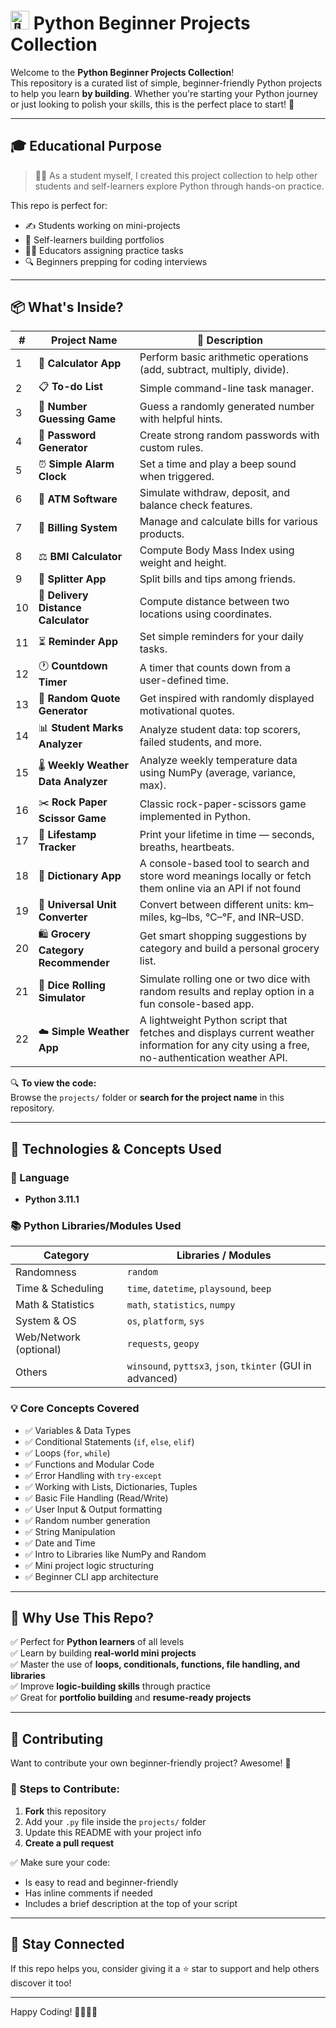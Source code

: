 <h1 style="margin-top: 15px;">
  <img src="https://upload.wikimedia.org/wikipedia/commons/c/c3/Python-logo-notext.svg" width="30" alt="🐍" style="margin-top: -6px;"> Python Beginner Projects Collection
</h1>

Welcome to the **Python Beginner Projects Collection**!  
This repository is a curated list of simple, beginner-friendly Python projects to help you learn **by building**. Whether you're starting your Python journey or just looking to polish your skills, this is the perfect place to start! 🚀

---

## 🎓 Educational Purpose

> 🧑‍🎓 As a student myself, I created this project collection to help other students and self-learners explore Python through hands-on practice.

This repo is perfect for:
- ✍️ Students working on mini-projects
- 🧠 Self-learners building portfolios
- 👨‍🏫 Educators assigning practice tasks
- 🔍 Beginners prepping for coding interviews

---

## 📦 What's Inside?

| #  | Project Name                    | 📝 Description |
|----|--------------------------------|----------------|
| 1  | 🧮 **Calculator App**             | Perform basic arithmetic operations (add, subtract, multiply, divide). |
| 2  | 📋 **To-do List**                 | Simple command-line task manager. |
| 3  | 🎯 **Number Guessing Game**       | Guess a randomly generated number with helpful hints. |
| 4  | 🔐 **Password Generator**         | Create strong random passwords with custom rules. |
| 5  | ⏰ **Simple Alarm Clock**         | Set a time and play a beep sound when triggered. |
| 6  | 🏧 **ATM Software**               | Simulate withdraw, deposit, and balance check features. |
| 7  | 🧾 **Billing System**             | Manage and calculate bills for various products. |
| 8  | ⚖️ **BMI Calculator**             | Compute Body Mass Index using weight and height. |
| 9  | 💸 **Splitter App**               | Split bills and tips among friends. |
| 10 | 🚚 **Delivery Distance Calculator** | Compute distance between two locations using coordinates. |
| 11 | ⏳ **Reminder App**               | Set simple reminders for your daily tasks. |
| 12 | 🕐 **Countdown Timer**            | A timer that counts down from a user-defined time. |
| 13 | 💬 **Random Quote Generator**     | Get inspired with randomly displayed motivational quotes. |
| 14 | 📊 **Student Marks Analyzer**     | Analyze student data: top scorers, failed students, and more. |
| 15 | 🌡️ **Weekly Weather Data Analyzer** | Analyze weekly temperature data using NumPy (average, variance, max). |
| 16 | ✂️ **Rock Paper Scissor Game**     | Classic rock-paper-scissors game implemented in Python. |
| 17 | 🧬 **Lifestamp Tracker**           | Print your lifetime in time — seconds, breaths, heartbeats. |
| 18 | 📕 **Dictionary App** | A console-based tool to search and store word meanings locally or fetch them online via an API if not found |
| 19 | 🧮 **Universal Unit Converter** | Convert between different units: km–miles, kg–lbs, °C–°F, and INR–USD. |
| 20 | 🛍️ **Grocery Category Recommender** | Get smart shopping suggestions by category and build a personal grocery list. |
| 21 | 🎲 **Dice Rolling Simulator** | Simulate rolling one or two dice with random results and replay option in a fun console-based app. |
| 22 | ☁️ **Simple Weather App** | A lightweight Python script that fetches and displays current weather information for any city using a free, no-authentication weather API. |

🔍 **To view the code:**  
Browse the `projects/` folder or **search for the project name** in this repository.

---

## 🔧 Technologies & Concepts Used

### 🐍 Language
- **Python 3.11.1**

### 📚 Python Libraries/Modules Used
| Category | Libraries / Modules |
|---------|---------------------|
| Randomness | `random` |
| Time & Scheduling | `time`, `datetime`, `playsound`, `beep` |
| Math & Statistics | `math`, `statistics`, `numpy` |
| System & OS | `os`, `platform`, `sys` |
| Web/Network (optional) | `requests`, `geopy` |
| Others | `winsound`, `pyttsx3`, `json`, `tkinter` (GUI in advanced) |

### 💡 Core Concepts Covered
- ✅ Variables & Data Types
- ✅ Conditional Statements (`if`, `else`, `elif`)
- ✅ Loops (`for`, `while`)
- ✅ Functions and Modular Code
- ✅ Error Handling with `try-except`
- ✅ Working with Lists, Dictionaries, Tuples
- ✅ Basic File Handling (Read/Write)
- ✅ User Input & Output formatting
- ✅ Random number generation
- ✅ String Manipulation
- ✅ Date and Time
- ✅ Intro to Libraries like NumPy and Random
- ✅ Mini project logic structuring
- ✅ Beginner CLI app architecture

---

## 🧠 Why Use This Repo?

✅ Perfect for **Python learners** of all levels  
✅ Learn by building **real-world mini projects**  
✅ Master the use of **loops, conditionals, functions, file handling, and libraries**  
✅ Improve **logic-building skills** through practice  
✅ Great for **portfolio building** and **resume-ready projects**

---

## 🤝 Contributing

Want to contribute your own beginner-friendly project? Awesome! 🎉

### 📌 Steps to Contribute:
1. **Fork** this repository  
2. Add your `.py` file inside the `projects/` folder  
3. Update this README with your project info  
4. **Create a pull request**

✅ Make sure your code:
- Is easy to read and beginner-friendly  
- Has inline comments if needed  
- Includes a brief description at the top of your script

---

## 🌟 Stay Connected

If this repo helps you, consider giving it a ⭐ star to support and help others discover it too!

---

Happy Coding! 👨‍💻👩‍💻
